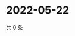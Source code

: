 # 2022-05-22

共 0 条

<!-- BEGIN WEIBO -->
<!-- 最后更新时间 Sun May 22 2022 18:00:39 GMT+0800 (China Standard Time) -->

<!-- END WEIBO -->
